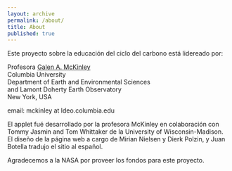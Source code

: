 ```yaml
---
layout: archive
permalink: /about/
title: About
published: true
---
```


Este proyecto sobre la educación del ciclo del carbono está lidereado por:

Profesora [Galen A. McKinley](http://mckinley.ldeo.columbia.edu/)
<br>
Columbia University 
<br>
Department of Earth and Environmental Sciences 
<br>
and
Lamont Doherty Earth Observatory 
<br>
New York, USA 

email: mckinley at ldeo.columbia.edu

El applet fué desarrollado por la profesora McKinley en colaboración con Tommy Jasmin and Tom Whittaker de la University of Wisconsin-Madison. El diseño de la página web a cargo de Mirian Nielsen y Dierk Polzin, y Juan Botella tradujo el sitio al español.

Agradecemos a la NASA por proveer los fondos para este proyecto.

